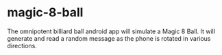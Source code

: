 # magic-8-ball
The omnipotent billiard ball android app will simulate a Magic 8 Ball. It will generate and read a random message as the phone is rotated in various directions.
